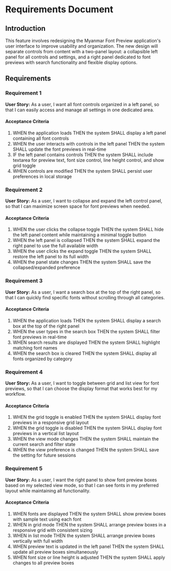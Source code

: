 # Requirements Document

## Introduction

This feature involves redesigning the Myanmar Font Preview application's user interface to improve usability and organization. The new design will separate controls from content with a two-panel layout: a collapsible left panel for all controls and settings, and a right panel dedicated to font previews with search functionality and flexible display options.

## Requirements

### Requirement 1

**User Story:** As a user, I want all font controls organized in a left panel, so that I can easily access and manage all settings in one dedicated area.

#### Acceptance Criteria

1. WHEN the application loads THEN the system SHALL display a left panel containing all font controls
2. WHEN the user interacts with controls in the left panel THEN the system SHALL update the font previews in real-time
3. IF the left panel contains controls THEN the system SHALL include textarea for preview text, font size control, line height control, and show grid toggle
4. WHEN controls are modified THEN the system SHALL persist user preferences in local storage

### Requirement 2

**User Story:** As a user, I want to collapse and expand the left control panel, so that I can maximize screen space for font previews when needed.

#### Acceptance Criteria

1. WHEN the user clicks the collapse toggle THEN the system SHALL hide the left panel content while maintaining a minimal toggle button
2. WHEN the left panel is collapsed THEN the system SHALL expand the right panel to use the full available width
3. WHEN the user clicks the expand toggle THEN the system SHALL restore the left panel to its full width
4. WHEN the panel state changes THEN the system SHALL save the collapsed/expanded preference

### Requirement 3

**User Story:** As a user, I want a search box at the top of the right panel, so that I can quickly find specific fonts without scrolling through all categories.

#### Acceptance Criteria

1. WHEN the application loads THEN the system SHALL display a search box at the top of the right panel
2. WHEN the user types in the search box THEN the system SHALL filter font previews in real-time
3. WHEN search results are displayed THEN the system SHALL highlight matching font names
4. WHEN the search box is cleared THEN the system SHALL display all fonts organized by category

### Requirement 4

**User Story:** As a user, I want to toggle between grid and list view for font previews, so that I can choose the display format that works best for my workflow.

#### Acceptance Criteria

1. WHEN the grid toggle is enabled THEN the system SHALL display font previews in a responsive grid layout
2. WHEN the grid toggle is disabled THEN the system SHALL display font previews in a vertical list layout
3. WHEN the view mode changes THEN the system SHALL maintain the current search and filter state
4. WHEN the view preference is changed THEN the system SHALL save the setting for future sessions

### Requirement 5

**User Story:** As a user, I want the right panel to show font preview boxes based on my selected view mode, so that I can see fonts in my preferred layout while maintaining all functionality.

#### Acceptance Criteria

1. WHEN fonts are displayed THEN the system SHALL show preview boxes with sample text using each font
2. WHEN in grid mode THEN the system SHALL arrange preview boxes in a responsive grid with consistent sizing
3. WHEN in list mode THEN the system SHALL arrange preview boxes vertically with full width
4. WHEN preview text is updated in the left panel THEN the system SHALL update all preview boxes simultaneously
5. WHEN font size or line height is adjusted THEN the system SHALL apply changes to all preview boxes